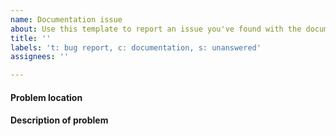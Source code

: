 ```yaml
---
name: Documentation issue
about: Use this template to report an issue you've found with the documentation.
title: ''
labels: 't: bug report, c: documentation, s: unanswered'
assignees: ''

---
```


<!--

Welcome!  Unfortunately not all documentation is perfect, and if you're opening
a documentation issue we are interested in fixing it.  Please fill out the
template below so that we can solve the problem more quickly; or, alternately,
open a PR with a fix, if you like.

-->

#### Problem location

<!-- Link to incorrect website or location of source file with bad
documentation. -->

#### Description of problem

<!-- Tell us what is wrong with the documentation so we can fix it. -->
